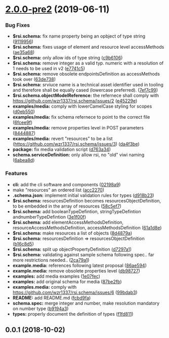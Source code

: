 # [2.0.0-pre2](https://github.com/wzr1337/rsi.schema/compare/2.0.0-pre1...2.0.0-pre2) (2019-06-11)


### Bug Fixes

* **$rsi.schema:** fix name property being an opbject of type string ([9119956](https://github.com/wzr1337/rsi.schema/commit/9119956))
* **$rsi.schema:** fixes usage of element and resource level accessMethods ([ae35a68](https://github.com/wzr1337/rsi.schema/commit/ae35a68))
* **$rsi.schema:** only allow ids of type string ([c9b6106](https://github.com/wzr1337/rsi.schema/commit/c9b6106))
* **$rsi.schema:** remove integer as a valid typ. numeric with a resolution of 1 needs to be used in v2 ([e7741c5](https://github.com/wzr1337/rsi.schema/commit/e7741c5))
* **$rsi.schema:** remove obsolete endpointsDefinition as accessMethods took over ([63de738](https://github.com/wzr1337/rsi.schema/commit/63de738))
* **$rsi.schema:** srviuce name is a technical asset identifier used in tooling and therefore shall be equally cased (lowercase preferred). ([7ef7c99](https://github.com/wzr1337/rsi.schema/commit/7ef7c99))
* **$rsi.schema.objectModelReference:** the refernece shall comply with https://github.com/wzr1337/rsi.schema/issues/2 ([e45229e](https://github.com/wzr1337/rsi.schema/commit/e45229e))
* **examples/media:** comply with lowerCamelCase styling for scopes ([d0eb550](https://github.com/wzr1337/rsi.schema/commit/d0eb550))
* **examples/media:** fix schema refernece to point to the correct file ([6fcee9f](https://github.com/wzr1337/rsi.schema/commit/6fcee9f))
* **examples/media:** remove properties level in POST parameters ([8444887](https://github.com/wzr1337/rsi.schema/commit/8444887))
* **examples/media:** revert "resources" to be a list (https://github.com/wzr1337/rsi.schema/issues/3) ([da4f3be](https://github.com/wzr1337/rsi.schema/commit/da4f3be))
* **package:** fix media validation script ([d763a34](https://github.com/wzr1337/rsi.schema/commit/d763a34))
* **schema.serviceDefinition:**  only allow rsi, no "old" viwi naming ([6abea8d](https://github.com/wzr1337/rsi.schema/commit/6abea8d))


### Features

* **cli:** add the cli software and components ([02198a9](https://github.com/wzr1337/rsi.schema/commit/02198a9))
* make "resources" an ordered list ([acc2270](https://github.com/wzr1337/rsi.schema/commit/acc2270))
* **.schema.json:** implement initial validation rules for types ([d918b23](https://github.com/wzr1337/rsi.schema/commit/d918b23))
* **$rsi.schema:**  resourcesDefinition becomes resourcesObjectDefinition, to be embedded in the array of resources ([58c5ef7](https://github.com/wzr1337/rsi.schema/commit/58c5ef7))
* **$rsi.schema:** add booleanTypeDefintion, stringTypeDefintion andnumberTypeDefintion ([3e1f00f](https://github.com/wzr1337/rsi.schema/commit/3e1f00f))
* **$rsi.schema:** add elementAccessMethodsDefinition, resourceAccessMethodsDefinition, accessMethodsDefinition ([61a1d8e](https://github.com/wzr1337/rsi.schema/commit/61a1d8e))
* **$rsi.schema:** make resources a list of objects ([8d4879a](https://github.com/wzr1337/rsi.schema/commit/8d4879a))
* **$rsi.schema:** resourcesDefinition => resourcesObjectDefinition ([b16c8d5](https://github.com/wzr1337/rsi.schema/commit/b16c8d5))
* **$rsi.schema:** split up objectPropertyDefinition ([d7297a1](https://github.com/wzr1337/rsi.schema/commit/d7297a1))
* **$rsi.schema:** validating against sample schema following spec.. far more restrictions needed.. ([2ca79a1](https://github.com/wzr1337/rsi.schema/commit/2ca79a1))
* **example.media:** references following latest proposal ([86ae594](https://github.com/wzr1337/rsi.schema/commit/86ae594))
* **example.media:** remove obsolete properties level ([db98727](https://github.com/wzr1337/rsi.schema/commit/db98727))
* **examples:** add media examples ([1e07fec](https://github.com/wzr1337/rsi.schema/commit/1e07fec))
* **examples:** add original schema for media ([87be2fb](https://github.com/wzr1337/rsi.schema/commit/87be2fb))
* **examples.media:** comply with https://github.com/wzr1337/rsi.schema/issues/6 ([99bdab3](https://github.com/wzr1337/rsi.schema/commit/99bdab3))
* **README:** add README.md ([fcbd9fa](https://github.com/wzr1337/rsi.schema/commit/fcbd9fa))
* **schema.spec:** merge integer and number, make resolution mandatory on number type ([b9194a3](https://github.com/wzr1337/rsi.schema/commit/b9194a3))
* **types:** properly document the definition of types ([f1fd811](https://github.com/wzr1337/rsi.schema/commit/f1fd811))



## 0.0.1 (2018-10-02)



